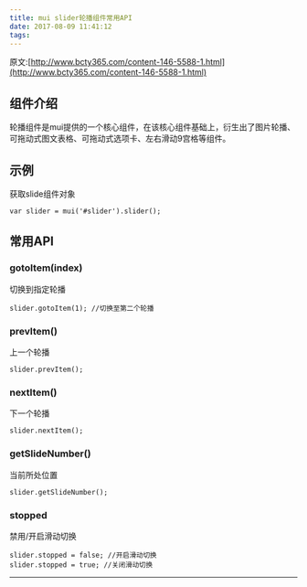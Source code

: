 ```yaml
---
title: mui slider轮播组件常用API
date: 2017-08-09 11:41:12
tags:
---
```

原文:[http://www.bcty365.com/content-146-5588-1.html](http://www.bcty365.com/content-146-5588-1.html)

## 组件介绍
轮播组件是mui提供的一个核心组件，在该核心组件基础上，衍生出了图片轮播、可拖动式图文表格、可拖动式选项卡、左右滑动9宫格等组件。

<!-- more -->
## 示例

获取slide组件对象

	var slider = mui('#slider').slider();
## 常用API

### gotoItem(index)
切换到指定轮播

	slider.gotoItem(1); //切换至第二个轮播
### prevItem()
上一个轮播

	slider.prevItem();
### nextItem()
下一个轮播

	slider.nextItem();
### getSlideNumber()
当前所处位置

	slider.getSlideNumber();
### stopped
禁用/开启滑动切换

	slider.stopped = false; //开启滑动切换
	slider.stopped = true; //关闭滑动切换

---
